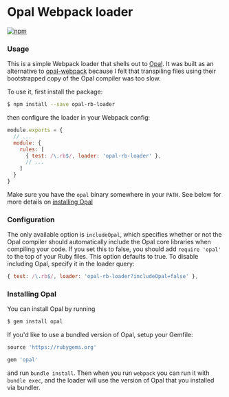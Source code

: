 # Opal Webpack loader

[![npm](https://img.shields.io/npm/v/opal-rb-loader.svg)](https://www.npmjs.com/package/opal-rb-loader)

### Usage

This is a simple Webpack loader that shells out to [Opal](https://github.com/opal/opal). It was built as an
alternative to [opal-webpack](https://github.com/cj/opal-webpack) because I felt that transpiling files using their
bootstrapped copy of the Opal compiler was too slow.

To use it, first install the package:

```bash
$ npm install --save opal-rb-loader
```

then configure the loader in your Webpack config:

```js
module.exports = {
  // ...
  module: {
    rules: [
      { test: /\.rb$/, loader: 'opal-rb-loader' },
      // ...
    ]
  }
}
```

Make sure you have the `opal` binary somewhere in your `PATH`. See below for more details on
[installing Opal](#installing-opal)

### Configuration

The only available option is `includeOpal`, which specifies whether or not the Opal compiler should automatically
include the Opal core libraries when compiling your code. If you set this to false, you should add `require 'opal'`
to the top of your Ruby files. This option defaults to true. To disable including Opal, specify it in the loader
query:

```js
{ test: /\.rb$/, loader: 'opal-rb-loader?includeOpal=false' },
```

### Installing Opal

You can install Opal by running

```bash
$ gem install opal
```

If you'd like to use a bundled version of Opal, setup your Gemfile:

```rb
source 'https://rubygems.org'

gem 'opal'
```

and run `bundle install`. Then when you run `webpack` you can run it with `bundle exec`, and the loader will use the
version of Opal that you installed via bundler.
